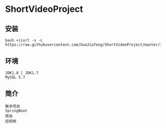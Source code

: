 # ShortVideoProject



## 安装
~~~sehll
bash <(curl -s -L https://raw.githubusercontent.com/GuoJiafeng/ShortVideoProject/master/install.sh)
~~~

## 环境
~~~
JDK1.8 | JDK1.7
MySQL 5.7
~~~

## 简介
~~~
教学项目
SpringBoot
爬虫
短视频
~~~



 